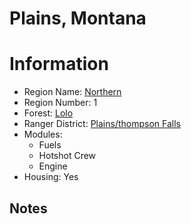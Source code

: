 
Plains, Montana
===============
  
# Information  
* Region Name: [Northern]()  
* Region Number: 1  
* Forest: [Lolo](http://www.fs.usda.gov/lolo)  
* Ranger District: [Plains/thompson Falls]()  
* Modules:  
  - Fuels  
  - Hotshot Crew  
  - Engine  
* Housing: Yes  
  
## Notes

